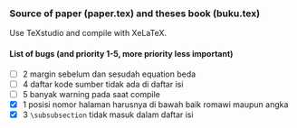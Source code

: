 ### Source of paper (paper.tex) and theses book (buku.tex)

Use TeXstudio and compile with XeLaTeX.

#### List of bugs (and priority 1-5, more priority less important)

 - [ ] 2 margin sebelum dan sesudah equation beda
 - [ ] 4 daftar kode sumber tidak ada di daftar isi
 - [ ] 5 banyak warning pada saat compile
 - [X] 1 posisi nomor halaman harusnya di bawah baik romawi maupun angka
 - [X] 3 `\subsubsection` tidak masuk dalam daftar isi
